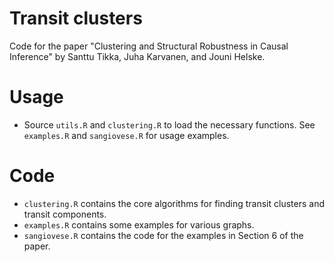 # Transit clusters
Code for the paper "Clustering and Structural Robustness in Causal Inference" by Santtu Tikka, Juha Karvanen, and Jouni Helske.

# Usage

- Source `utils.R` and `clustering.R` to load the necessary functions. See `examples.R` and `sangiovese.R` for usage examples.

# Code

- `clustering.R` contains the core algorithms for finding transit clusters and transit components.
- `examples.R` contains some examples for various graphs.
- `sangiovese.R` contains the code for the examples in Section 6 of the paper.

